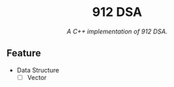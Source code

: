 <div align="center">
    <h1> 912 DSA </h1>
    <i> A C++ implementation of 912 DSA. </i>
</div>

## Feature

- Data Structure
    - [ ] Vector
